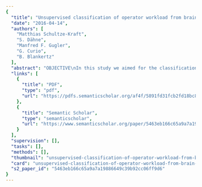 ```yaml
---
{
  "title": "Unsupervised classification of operator workload from brain signals.",
  "date": "2016-04-14",
  "authors": [
    "Matthias Schultze-Kraft",
    "S. Dähne",
    "Manfred F. Gugler",
    "G. Curio",
    "B. Blankertz"
  ],
  "abstract": "OBJECTIVE\nIn this study we aimed for the classification of operator workload as it is expected in many real-life workplace environments. We explored brain-signal based workload predictors that differ with respect to the level of label information required for training, including entirely unsupervised approaches.\n\n\nAPPROACH\nSubjects executed a task on a touch screen that required continuous effort of visual and motor processing with alternating difficulty. We first employed classical approaches for workload state classification that operate on the sensor space of EEG and compared those to the performance of three state-of-the-art spatial filtering methods: common spatial patterns (CSPs) analysis, which requires binary label information; source power co-modulation (SPoC) analysis, which uses the subjects' error rate as a target function; and canonical SPoC (cSPoC) analysis, which solely makes use of cross-frequency power correlations induced by different states of workload and thus represents an unsupervised approach. Finally, we investigated the effects of fusing brain signals and peripheral physiological measures (PPMs) and examined the added value for improving classification performance.\n\n\nMAIN RESULTS\nMean classification accuracies of 94%, 92% and 82% were achieved with CSP, SPoC, cSPoC, respectively. These methods outperformed the approaches that did not use spatial filtering and they extracted physiologically plausible components. The performance of the unsupervised cSPoC is significantly increased by augmenting it with PPM features.\n\n\nSIGNIFICANCE\nOur analyses ensured that the signal sources used for classification were of cortical origin and not contaminated with artifacts. Our findings show that workload states can be successfully differentiated from brain signals, even when less and less information from the experimental paradigm is used, thus paving the way for real-world applications in which label information may be noisy or entirely unavailable.",
  "links": [
    {
      "title": "PDF",
      "type": "pdf",
      "url": "https://pdfs.semanticscholar.org/af4f/5891fd31fcb2fd18bc81f2e8a616c71d299a.pdf"
    },
    {
      "title": "Semantic Scholar",
      "type": "semanticscholar",
      "url": "https://www.semanticscholar.org/paper/5463eb166c65a9a7a19886649c39b92cc06ff9d6"
    }
  ],
  "supervision": [],
  "tasks": [],
  "methods": [],
  "thumbnail": "unsupervised-classification-of-operator-workload-from-brain-signals-thumb.jpg",
  "card": "unsupervised-classification-of-operator-workload-from-brain-signals-card.jpg",
  "s2_paper_id": "5463eb166c65a9a7a19886649c39b92cc06ff9d6"
}
---
```


